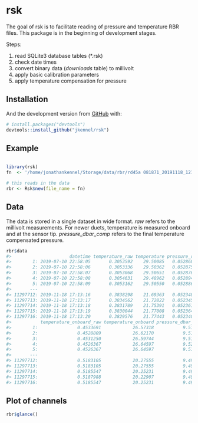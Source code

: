 
<!-- README.md is generated from README.Rmd. Please edit that file -->

# rsk

<!-- badges: start -->

<!-- badges: end -->

The goal of rsk is to facilitate reading of pressure and temperature RBR
files. This package is in the beginning of development stages.

Steps:

1.  read SQLite3 database tables (\*.rsk)
2.  check date times
3.  convert binary data (*downloads* table) to millivolt
4.  apply basic calibration parameters
5.  apply temperature compensation for pressure

## Installation

And the development version from [GitHub](https://github.com/) with:

``` r
# install.packages("devtools")
devtools::install_github("jkennel/rsk")
```

## Example

``` r

library(rsk)
fn  <- '/home/jonathankennel/Storage/data/rbr/rd45a 081871_20191118_1213.rsk'

# this reads in the data
rbr <- Rsk$new(file_name = fn)
```

## Data

The data is stored in a single dataset in wide format. *raw* refers to
the millivolt measurements. For newer duets, temperature is measured
onboard and at the sensor tip. *pressure\_dbar\_comp* refers to the
final temperature compensated pressure.

``` r
rbr$data
#>                      datetime temperature_raw temperature pressure_raw pressure
#>        1: 2019-07-10 22:58:05       0.3053592    29.50085   0.05286860 9.553530
#>        2: 2019-07-10 22:58:06       0.3053336    29.50362   0.05287504 9.555076
#>        3: 2019-07-10 22:58:07       0.3053068    29.50651   0.05287659 9.555449
#>        4: 2019-07-10 22:58:08       0.3054631    29.48962   0.05289459 9.559774
#>        5: 2019-07-10 22:58:09       0.3053162    29.50550   0.05288661 9.557855
#>       ---                                                                      
#> 11297712: 2019-11-18 17:13:16       0.3838298    21.69363   0.05234885 9.428646
#> 11297713: 2019-11-18 17:13:17       0.3834562    21.72822   0.05234575 9.427901
#> 11297714: 2019-11-18 17:13:18       0.3831789    21.75391   0.05236197 9.431796
#> 11297715: 2019-11-18 17:13:19       0.3830044    21.77008   0.05236411 9.432312
#> 11297716: 2019-11-18 17:13:20       0.3829576    21.77443   0.05234015 9.426555
#>           temperature_onboard_raw temperature_onboard pressure_dbar_comp
#>        1:               0.4533691            26.57318           9.516360
#>        2:               0.4528809            26.62170           9.517103
#>        3:               0.4531250            26.59744           9.517877
#>        4:               0.4526367            26.64597           9.521399
#>        5:               0.4526367            26.64597           9.519480
#>       ---                                                               
#> 11297712:               0.5183105            20.27555           9.492299
#> 11297713:               0.5183105            20.27555           9.491554
#> 11297714:               0.5185547            20.25231           9.495810
#> 11297715:               0.5187988            20.22907           9.496685
#> 11297716:               0.5185547            20.25231           9.490568
```

## Plot of channels

``` r
rbr$glance()
```
